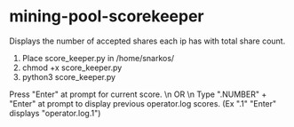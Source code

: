 # mining-pool-scorekeeper
Displays the number of accepted shares each ip has with total share count.
1. Place score_keeper.py in /home/snarkos/
2. chmod +x score_keeper.py
3. python3 score_keeper.py

Press "Enter" at prompt for current score. \n
OR \n
Type ".NUMBER" + "Enter" at prompt to display previous operator.log scores. (Ex ".1" "Enter" displays "operator.log.1")

